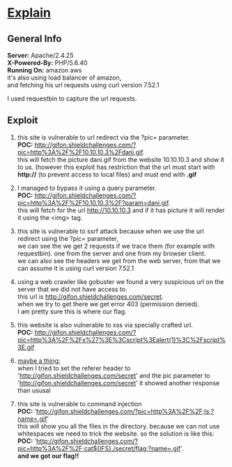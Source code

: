 # <ins>Explain</ins>

## General Info
<b>Server:</b> Apache/2.4.25  
<b>X-Powered-By:</b> PHP/5.6.40  
<b>Running On:</b> amazon aws  
it's also using load balancer of amazon,  
and fetching his url requests using curl version 7.52.1

I used requestbin to capture the url requests.



## Exploit

1) this site is vulnerable to url redirect via the ?pic= parameter.  
<b>POC:</b> http://gifon.shieldchallenges.com/?pic=http%3A%2F%2F10.10.10.3%2Fdani.gif.  
this will fetch the picture dani.gif from the website 10.10.10.3 and show it to us.
(however this exploit has restriction that the url must start with <b>http://</b> (to prevent access to local files) and must end with <b>.gif</b>  

2) I managed to bypass it using a query parameter.  
<b>POC:</b> http://gifon.shieldchallenges.com/?pic=http%3A%2F%2F10.10.10.3%2F?param=dani.gif.  
this will fetch for the url http://10.10.10.3 and if it has picture it will render it using the \<img> tag.

3) this site is vulnerable to ssrf attack because when we use the url redirect using the ?pic= parameter,   
we can see the we get 2  requests if we trace them (for example with requestbin).
one from the server and one from my browser client.  
we can also see the headers we get from the web server, from that we can assume it is using curl version 7.52.1

4) using a web crawler like gobuster we found a very suspicious url on the server that we did not have access to.  
this url is http://gifon.shieldchallenges.com/secret.  
when we try to get there we get error 403 (permission denied).  
I am pretty sure this is where our flag.

5) this website is also vulnerable to xss via specially crafted url.  
<b>POC:</b> http://gifon.shieldchallenges.com/?pic=http%3A%2F%2Fx%27%3E%3Cscript%3Ealert(1)%3C%2Fscript%3E.gif

6) <ins>maybe a thing:</ins>  
when I tried to set the referer header to 'http://gifon.shieldchallenges.com/secret' and the pic parameter to 'http://gifon.shieldchallenges.com/secret' it showed another response than ususal

6) this site is vulnerable to command injection  
<b>POC:</b> 'http://gifon.shieldchallenges.com/?pic=http%3A%2F%2F;ls;?name=.gif'  
this will show you all the files in the directory.
because we can not use whitespaces we need to trick the website.
so the solution is like this:  
<b>POC:</b> 'http://gifon.shieldchallenges.com/?pic=http%3A%2F%2F;cat${IFS}./secret/flag;?name=.gif'.  
<b> and we got our flag!! </b>
